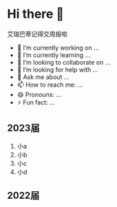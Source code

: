 # Hi there 👋

艾瑞巴蒂记得交周报啦

- 🔭 I’m currently working on ...
- 🌱 I’m currently learning ...
- 👯 I’m looking to collaborate on ...
- 🤔 I’m looking for help with ...
- 💬 Ask me about ...
- 📫 How to reach me: ...
- 😄 Pronouns: ...
- ⚡ Fun fact: ...

## 2023届

1. 小a
2. 小b
3. 小c
4. 小d


## 2022届
